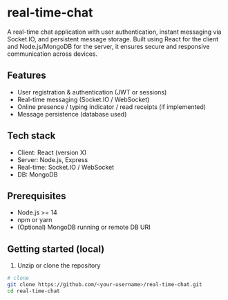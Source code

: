 # real-time-chat
A real-time chat application with user authentication, instant messaging via Socket.IO, and persistent message storage. Built using React for the client and Node.js/MongoDB for the server, it ensures secure and responsive communication across devices.

## Features
- User registration & authentication (JWT or sessions)
- Real-time messaging (Socket.IO / WebSocket)
- Online presence / typing indicator / read receipts (if implemented)
- Message persistence (database used)

## Tech stack
- Client: React (version X)
- Server: Node.js, Express
- Real-time: Socket.IO / WebSocket
- DB: MongoDB 

## Prerequisites
- Node.js >= 14
- npm or yarn
- (Optional) MongoDB running or remote DB URI


## Getting started (local)
1. Unzip or clone the repository
```bash
# clone
git clone https://github.com/<your-username>/real-time-chat.git
cd real-time-chat

